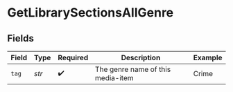 # GetLibrarySectionsAllGenre


## Fields

| Field                              | Type                               | Required                           | Description                        | Example                            |
| ---------------------------------- | ---------------------------------- | ---------------------------------- | ---------------------------------- | ---------------------------------- |
| `tag`                              | *str*                              | :heavy_check_mark:                 | The genre name of this media-item<br/> | Crime                              |